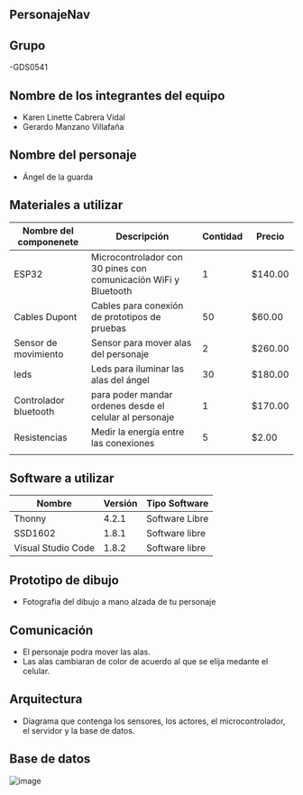## PersonajeNav
## Grupo
-GDS0541
## Nombre de los integrantes del equipo
 - Karen Linette Cabrera Vidal
 - Gerardo Manzano Villafaña
## Nombre del personaje
- Ángel de la guarda
## Materiales a utilizar
|Nombre del componenete|Descripción|Contidad|Precio|
|-|-|-|-|
|ESP32|Microcontrolador con 30 pines con comunicación WiFi y Bluetooth|1|$140.00|
|Cables Dupont|Cables para conexión de prototipos de pruebas|50|$60.00|
|Sensor de movimiento|Sensor para mover alas del personaje|2|$260.00|
|leds|Leds para iluminar las alas del ángel|30|$180.00|
|Controlador bluetooth|para poder mandar ordenes desde el celular al personaje|1|$170.00|
|Resistencias|Medir la energía entre las conexiones|5|$2.00|
|||||

## Software a utilizar
|Nombre|Versión|Tipo Software|
|-|-|-|
|Thonny|4.2.1|Software Libre|
|SSD1602|1.8.1|Software libre|
|Visual Studio Code|1.8.2|Software libre|

## Prototipo de dibujo
- Fotografia del dibujo a mano alzada de tu personaje
  
## Comunicación
- El personaje podra mover las alas.
- Las alas cambiaran de color de acuerdo al que se elija medante el celular.
  
## Arquitectura
- Diagrama que contenga los sensores, los actores, el microcontrolador, el servidor y la base de datos.
  
## Base de datos
![image](https://github.com/111linblink/PersonajeNav/assets/146273461/0c1aeb2d-b1e3-4c8c-a746-d1b07ef15368)




